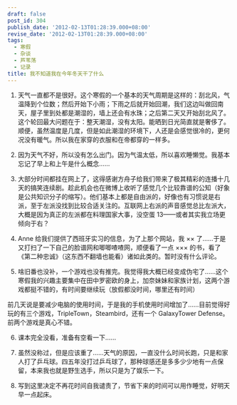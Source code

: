 ```yaml
---
draft: false
post_id: 304
publish_date: '2012-02-13T01:28:39.000+08:00'
revise_date: '2012-02-13T01:28:39.000+08:00'
tags:
  - 寒假
  - 杂谈
  - 芦苇荡
  - 记录
title: 我不知道我在今年冬天干了什么
---
```


1. 天气一直都不是很好。这个寒假的一个基本的天气周期是这样的：刮北风，气温降到个位数；然后开始下小雨；下雨之后就开始回潮，我们这边叫做回南天，屋子里到处都是潮湿的，墙上还会有水珠；之后第二天又开始刮北风了。这个轮回最大问题在于：整天潮湿，没有太阳。能晒到日光简直就是奢侈了。顺便，虽然温度是几度，但是如此潮湿的环境下，人还是会感觉很冷的，更何况没有暖气。所以我在家穿的衣服和在帝都穿的一样多。

2. 因为天气不好，所以没有怎么出门。因为气温太低，所以喜欢睡懒觉。我基本忘记了早上和上午是什么概念……

3. 大部分时间都挂在网上了，这得感谢方舟子给我们带来了极其精彩的连播十几天的搞笑连续剧。趁此机会也在微博上收听了感觉几个比较靠谱的公知（好象是公共知识分子的缩写）。他们基本上都是自由派的，好像也有习惯说是右派，至于左派没找到比较合适关注的。互联网上右派的声音感觉总比左派大，大概是因为真正的左派都在料理国家大事，没空蛋 13——或者其实我立场更倾向于右？

4. Anne 给我们提供了西班牙实习的信息，为了上那个网站，我 ×× 了……于是又打扫了一下自己的脸谱网和唧唧喳喳网，顺便看了一点 ××× 的书，看了《第二种忠诚》（这东西不翻墙也能看）诸如此类的。暂时没有什么评论。

5. 啥旧番也没补，一个游戏也没有推完。我觉得我大概已经变成伪宅了……这个寒假我的兴趣主要集中在田中罗密欧的身上，加奈妹妹和家族计划，这两个游戏都挺不错的，有时间要继续玩（放假都没时间，哪里还有时间）

前几天说是要减少电脑的使用时间，于是我的手机使用时间增加了……目前觉得好玩的有三个游戏，TripleTown，Steambird，还有一个 GalaxyTower Defense。前两个游戏是真心不错。

6. 课本完全没看，准备有空看一下……

7. 虽然没称过，但是应该重了……天气的原因，一直没什么时间长跑，只是和家人打了乒乓球。四五年没打过乒乓球了，那种球感还是多多少少地有一点保留，本来我也就是野生选手，所以只是为了娱乐一下。

8. 写到这里决定不再花时间自我谴责了，节省下来的时间可以用作睡觉，好明天早一点起床。
